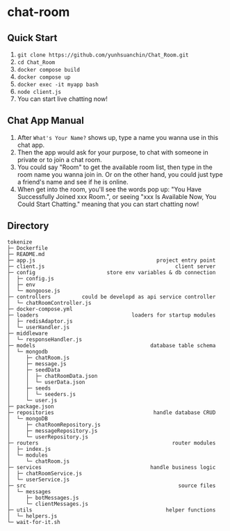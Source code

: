 # chat-room

## Quick Start
1. `git clone https://github.com/yunhsuanchin/Chat_Room.git`
2. `cd Chat_Room`
3. `docker compose build`
4. `docker compose up`
5. `docker exec -it myapp bash`
6. `node client.js`
7. You can start live chatting now!

## Chat App Manual
1. After `What's Your Name?` shows up, type a name you wanna use in this chat app.
2. Then the app would ask for your purpose, to chat with someone in private or to join a chat room.
3. You could say "Room" to get the available room list, then type in the room name you wanna join in. Or on the other hand, you could just type a friend's name and see if he is online.
4. When get into the room, you'll see the words pop up: "You Have Successfully Joined xxx Room.", or seeing "xxx Is Available Now, You Could Start Chatting." meaning that you can start chatting now!



## Directory

```
tokenize
├─ Dockerfile 
├─ README.md
├─ app.js                                       project entry point
├─ client.js                                          client server
├─ config                       store env variables & db connection
│  ├─ config.js
│  ├─ env
│  └─ mongoose.js
├─ controllers          could be developd as api service controller
│  └─ chatRoomController.js
├─ docker-compose.yml
├─ loaders                              loaders for startup modules
│  ├─ redisAdaptor.js
│  └─ userHandler.js
├─ middleware
│  └─ responseHandler.js
├─ models                                     database table schema
│  └─ mongodb
│     ├─ chatRoom.js
│     ├─ message.js
│     ├─ seedData
│     │  ├─ chatRoomData.json
│     │  └─ userData.json
│     ├─ seeds                              
│     │  └─ seeders.js
│     └─ user.js
├─ package.json
├─ repositories                                handle database CRUD
│  └─ mongoDB
│     ├─ chatRoomRepository.js
│     ├─ messageRepository.js
│     └─ userRepository.js
├─ routers                                           router modules
│  ├─ index.js
│  └─ modules
│     └─ chatRoom.js
├─ services                                   handle business logic
│  ├─ chatRoomService.js
│  └─ userService.js
├─ src                                                 source files
│  └─ messages
│     ├─ botMessages.js
│     └─ clientMessages.js
├─ utils                                           helper functions
│  └─ helpers.js
└─ wait-for-it.sh

```
